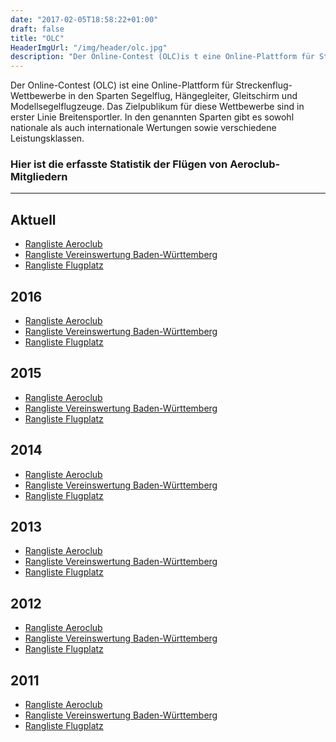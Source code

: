 ```yaml
---
date: "2017-02-05T18:58:22+01:00"
draft: false
title: "OLC"
HeaderImgUrl: "/img/header/olc.jpg"
description: "Der Online-Contest (OLC)is t eine Online-Plattform für Streckenflug-Wettbewerbe"
---
```


Der Online-Contest (OLC) ist eine Online-Plattform für Streckenflug-Wettbewerbe in den Sparten Segelflug, Hängegleiter, Gleitschirm und Modellsegelflugzeuge. Das Zielpublikum für diese Wettbewerbe sind in erster Linie Breitensportler. In den genannten Sparten gibt es sowohl nationale als auch internationale Wertungen sowie verschiedene Leistungsklassen.

### Hier ist die erfasste Statistik der Flügen von Aeroclub-Mitgliedern
-------
Aktuell
-----
* <a href = "http://www.onlinecontest.org/olc-2.0/gliding/club.html?cc=22&st=olcp&rt=olc&c=C0&sc=&sp=2017">Rangliste Aeroclub</a>
* <a href = "http://www.onlinecontest.org/olc-2.0/gliding/clubRanking.html?st=olcp&rt=olc&c=DE&sc=bw&sp=2017">Rangliste Vereinswertung Baden-Württemberg</a>
* <a href = "http://www.onlinecontest.org/olc-2.0/gliding/airfieldRanking.html?rt=olc&sp=2017&st=olc&c=DE&sc=bw">Rangliste Flugplatz</a>

2016
-------
* <a href = "http://www.onlinecontest.org/olc-2.0/gliding/club.html?cc=22&st=olcp&rt=olc&c=C0&sc=&sp=2016">Rangliste Aeroclub</a>
* <a href = "http://www.onlinecontest.org/olc-2.0/gliding/clubRanking.html?st=olcp&rt=olc&c=DE&sc=bw&sp=2016">Rangliste Vereinswertung Baden-Württemberg</a>
* <a href = "http://www.onlinecontest.org/olc-2.0/gliding/airfieldRanking.html?rt=olc&sp=2016&st=olc&c=DE&sc=bw">Rangliste Flugplatz</a>

2015
-------
* <a href = "http://www.onlinecontest.org/olc-2.0/gliding/club.html?cc=22&st=olcp&rt=olc&c=C0&sc=&sp=2015">Rangliste Aeroclub</a>
* <a href = "http://www.onlinecontest.org/olc-2.0/gliding/clubRanking.html?st=olcp&rt=olc&c=DE&sc=bw&sp=2015">Rangliste Vereinswertung Baden-Württemberg</a>
* <a href = "http://www.onlinecontest.org/olc-2.0/gliding/airfieldRanking.html?rt=olc&sp=2015&st=olc&c=DE&sc=bw">Rangliste Flugplatz</a>

2014
-------
* <a href = "http://www.onlinecontest.org/olc-2.0/gliding/club.html?cc=22&st=olcp&rt=olc&c=C0&sc=&sp=2014">Rangliste Aeroclub</a>
* <a href = "http://www.onlinecontest.org/olc-2.0/gliding/clubRanking.html?st=olcp&rt=olc&c=DE&sc=bw&sp=2014">Rangliste Vereinswertung Baden-Württemberg</a>
* <a href = "http://www.onlinecontest.org/olc-2.0/gliding/airfieldRanking.html?rt=olc&sp=2014&st=olc&c=DE&sc=bw">Rangliste Flugplatz</a>

2013
-------
* <a href = "http://www.onlinecontest.org/olc-2.0/gliding/club.html?cc=22&st=olcp&rt=olc&c=C0&sc=&sp=2013">Rangliste Aeroclub</a>
* <a href = "http://www.onlinecontest.org/olc-2.0/gliding/clubRanking.html?st=olcp&rt=olc&c=DE&sc=bw&sp=2013">Rangliste Vereinswertung Baden-Württemberg</a>
* <a href = "http://www.onlinecontest.org/olc-2.0/gliding/airfieldRanking.html?rt=olc&sp=2013&st=olc&c=DE&sc=bw">Rangliste Flugplatz</a>

2012
-------
* <a href = "http://www.onlinecontest.org/olc-2.0/gliding/club.html?cc=22&st=olcp&rt=olc&c=C0&sc=&sp=2012">Rangliste Aeroclub</a>
* <a href = "http://www.onlinecontest.org/olc-2.0/gliding/clubRanking.html?st=olcp&rt=olc&c=DE&sc=bw&sp=2012">Rangliste Vereinswertung Baden-Württemberg</a>
* <a href = "http://www.onlinecontest.org/olc-2.0/gliding/airfieldRanking.html?rt=olc&sp=2012&st=olc&c=DE&sc=bw">Rangliste Flugplatz</a>

2011
-------
* <a href = "http://www.onlinecontest.org/olc-2.0/gliding/club.html?cc=22&st=olcp&rt=olc&c=C0&sc=&sp=2011">Rangliste Aeroclub</a>
* <a href = "http://www.onlinecontest.org/olc-2.0/gliding/clubRanking.html?st=olcp&rt=olc&c=DE&sc=bw&sp=2011">Rangliste Vereinswertung Baden-Württemberg</a>
* <a href = "http://www.onlinecontest.org/olc-2.0/gliding/airfieldRanking.html?rt=olc&sp=2011&st=olc&c=DE&sc=bw">Rangliste Flugplatz</a>


